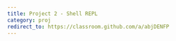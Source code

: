 ```yaml
---
title: Project 2 - Shell REPL
category: proj
redirect_to: https://classroom.github.com/a/abjDENFP
---
```

